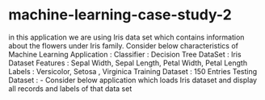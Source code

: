 # machine-learning-case-study-2
in this application we are using Iris data set which contains information about the  flowers under Iris family.  Consider below characteristics of Machine Learning Application :  Classifier : Decision Tree  DataSet : Iris Dataset  Features : Sepal Width, Sepal Length, Petal Width, Petal Length  Labels : Versicolor, Setosa , Virginica  Training Dataset : 150 Entries  Testing Dataset : -  Consider below application which loads Iris dataset and display all records and labels of  that data set
